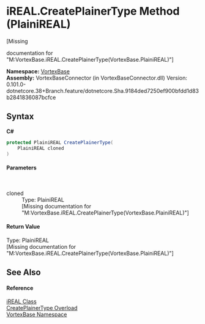 # iREAL.CreatePlainerType Method (PlainiREAL)
 

\[Missing <summary> documentation for "M:VortexBase.iREAL.CreatePlainerType(VortexBase.PlainiREAL)"\]

**Namespace:**&nbsp;<a href="N_VortexBase.md">VortexBase</a><br />**Assembly:**&nbsp;VortexBaseConnector (in VortexBaseConnector.dll) Version: 0.101.0-dotnetcore.38+Branch.feature/dotnetcore.Sha.9184ded7250ef900bfdd1d83b2841836087bcfce

## Syntax

**C#**<br />
``` C#
protected PlainiREAL CreatePlainerType(
	PlainiREAL cloned
)
```


#### Parameters
&nbsp;<dl><dt>cloned</dt><dd>Type: PlainiREAL<br />\[Missing <param name="cloned"/> documentation for "M:VortexBase.iREAL.CreatePlainerType(VortexBase.PlainiREAL)"\]</dd></dl>

#### Return Value
Type: PlainiREAL<br />\[Missing <returns> documentation for "M:VortexBase.iREAL.CreatePlainerType(VortexBase.PlainiREAL)"\]

## See Also


#### Reference
<a href="T_VortexBase_iREAL.md">iREAL Class</a><br /><a href="Overload_VortexBase_iREAL_CreatePlainerType.md">CreatePlainerType Overload</a><br /><a href="N_VortexBase.md">VortexBase Namespace</a><br />